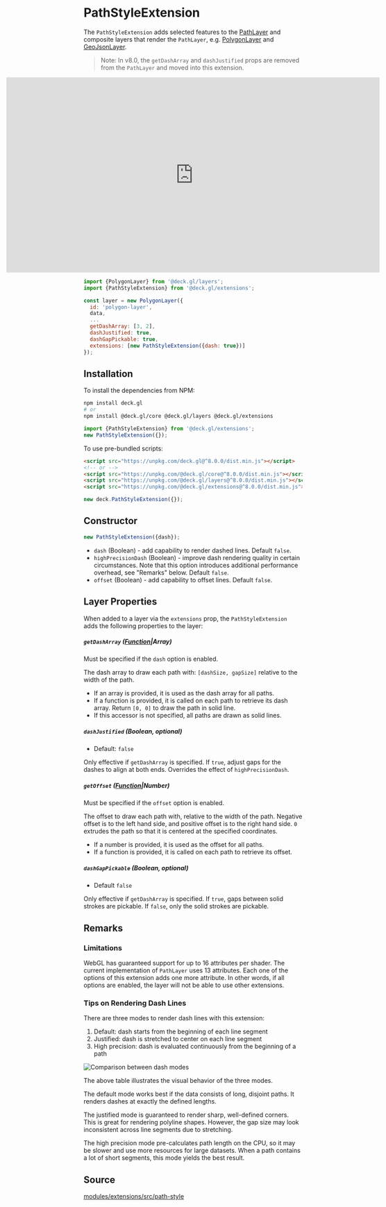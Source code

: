 
# PathStyleExtension

The `PathStyleExtension` adds selected features to the [PathLayer](/docs/api-reference/layers/path-layer.md) and composite layers that render the `PathLayer`, e.g. [PolygonLayer](/docs/api-reference/layers/polygon-layer.md) and [GeoJsonLayer](/docs/api-reference/layers/geojson-layer.md).

> Note: In v8.0, the `getDashArray` and `dashJustified` props are removed from the `PathLayer` and moved into this extension.

<div style="position:relative;height:450px"></div>
<div style="position:absolute;transform:translateY(-450px);padding-left:inherit;padding-right:inherit;left:0;right:0">
  <iframe height="450" style="width: 100%;" scrolling="no" title="deck.gl PathStyleExtension" src="https://codepen.io/vis-gl/embed/dyOMaoX?height=450&theme-id=light&default-tab=result" frameborder="no" loading="lazy" allowtransparency="true" allowfullscreen="true">
    See the Pen <a href='https://codepen.io/vis-gl/pen/dyOMaoX'>deck.gl PathStyleExtension</a> by vis.gl
    (<a href='https://codepen.io/vis-gl'>@vis-gl</a>) on <a href='https://codepen.io'>CodePen</a>.
  </iframe>
</div>

```js
import {PolygonLayer} from '@deck.gl/layers';
import {PathStyleExtension} from '@deck.gl/extensions';

const layer = new PolygonLayer({
  id: 'polygon-layer',
  data,
  ...
  getDashArray: [3, 2],
  dashJustified: true,
  dashGapPickable: true,
  extensions: [new PathStyleExtension({dash: true})]
});
```

## Installation

To install the dependencies from NPM:

```bash
npm install deck.gl
# or
npm install @deck.gl/core @deck.gl/layers @deck.gl/extensions
```

```js
import {PathStyleExtension} from '@deck.gl/extensions';
new PathStyleExtension({});
```

To use pre-bundled scripts:

```html
<script src="https://unpkg.com/deck.gl@^8.0.0/dist.min.js"></script>
<!-- or -->
<script src="https://unpkg.com/@deck.gl/core@^8.0.0/dist.min.js"></script>
<script src="https://unpkg.com/@deck.gl/layers@^8.0.0/dist.min.js"></script>
<script src="https://unpkg.com/@deck.gl/extensions@^8.0.0/dist.min.js"></script>
```

```js
new deck.PathStyleExtension({});
```

## Constructor

```js
new PathStyleExtension({dash});
```

* `dash` (Boolean) - add capability to render dashed lines. Default `false`.
* `highPrecisionDash` (Boolean) - improve dash rendering quality in certain circumstances. Note that this option introduces additional performance overhead, see "Remarks" below. Default `false`.
* `offset` (Boolean) - add capability to offset lines. Default `false`.

## Layer Properties

When added to a layer via the `extensions` prop, the `PathStyleExtension` adds the following properties to the layer:


##### `getDashArray` ([Function](/docs/developer-guide/using-layers.md#accessors)|Array)

Must be specified if the `dash` option is enabled.

The dash array to draw each path with: `[dashSize, gapSize]` relative to the width of the path.

* If an array is provided, it is used as the dash array for all paths.
* If a function is provided, it is called on each path to retrieve its dash array. Return `[0, 0]` to draw the path in solid line.
* If this accessor is not specified, all paths are drawn as solid lines.


##### `dashJustified` (Boolean, optional)

* Default: `false`

Only effective if `getDashArray` is specified. If `true`, adjust gaps for the dashes to align at both ends. Overrides the effect of `highPrecisionDash`.


##### `getOffset` ([Function](/docs/developer-guide/using-layers.md#accessors)|Number)

Must be specified if the `offset` option is enabled.

The offset to draw each path with, relative to the width of the path. Negative offset is to the left hand side, and positive offset is to the right hand side. `0` extrudes the path so that it is centered at the specified coordinates.

* If a number is provided, it is used as the offset for all paths.
* If a function is provided, it is called on each path to retrieve its offset.


##### `dashGapPickable` (Boolean, optional)

* Default `false`

Only effective if `getDashArray` is specified. If `true`, gaps between solid strokes are pickable. If `false`, only the solid strokes are pickable. 

## Remarks

### Limitations

WebGL has guaranteed support for up to 16 attributes per shader. The current implementation of `PathLayer` uses 13 attributes. Each one of the options of this extension adds one more attribute. In other words, if all options are enabled, the layer will not be able to use other extensions.

### Tips on Rendering Dash Lines

There are three modes to render dash lines with this extension:

1. Default: dash starts from the beginning of each line segment
2. Justified: dash is stretched to center on each line segment
3. High precision: dash is evaluated continuously from the beginning of a path

![Comparison between dash modes](https://user-images.githubusercontent.com/2059298/93418881-33555280-f860-11ea-82cc-b57ecf2e48ce.png)

The above table illustrates the visual behavior of the three modes.

The default mode works best if the data consists of long, disjoint paths. It renders dashes at exactly the defined lengths.

The justified mode is guaranteed to render sharp, well-defined corners. This is great for rendering polyline shapes. However, the gap size may look inconsistent across line segments due to stretching.

The high precision mode pre-calculates path length on the CPU, so it may be slower and use more resources for large datasets. When a path contains a lot of short segments, this mode yields the best result.


## Source

[modules/extensions/src/path-style](https://github.com/visgl/deck.gl/tree/8.4-release/modules/extensions/src/path-style)
